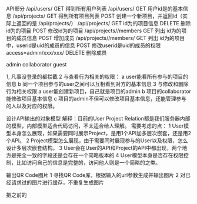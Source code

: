 

API部分
/api/users/
GET 得到所有用户列表
/api/users/<id>
GET 用户id是<id>的基本信息
/api/projects/
GET 得到所有项目列表
POST 创建一个新项目，并返回id（实际上返回的是 /api/projects/<id>）
/api/projects/<id>
GET id为<id>的项目信息
DELETE 删除id为<id>的项目
POST 修改id为<id>的项目
/api/projects/<id>/members
GET 列出 id为<id>的项目的成员信息
POST 增加成员
/api/projects/<id>/members/<uid>
GET 列出 id为<id>的项目中，userid是uid的成员的信息
POST 修改userid是uid的成员的权限 access=admin/xxx/xxx/
DELETE 删除成员

admin collaborator guest

1, 凡事没登录的都拦截
2 与查看行为相关的权限：
a user能看所有参与的项目的信息
b 同一个项目参与的user之间可以互相看到对方的基本信息
3 与修改和删除行为相关权限
a user能创建新项目，自己就是项目的admin
b 项目的collaborator 能修改项目基本信息
c 项目的admin不但可以修改项目基本信息，还能管理参与的人以及对应的权限。

设计API输出的对象模型
解释：目前的User Project Relation都是我们服务器内部的模型，内部模型适合代码访问，不太适合给人理解。
需要考虑的点：
1 User模型本身怎么展现，如果需要同时展示Project，是用1个API加多层次嵌套，还是用2个API。
2 Project模型怎么展现，由于需要同时展现参与的User以及权限，怎么设计多层次嵌套结构。
3 User会在User的API和Project的API中都出现，两个地方是完全一致的字段还是会存在一个简略版本的
4 User模型本身是否存在权限控制，比如访问自己的信息是完整的，访问他人则是一个简略的之类。

输出QR Code图片
1 寻找QR Code库，根据输入的url参数生成并输出图片
2 对已经请求过的图片进行缓存，不重复生成图片

把之前的
